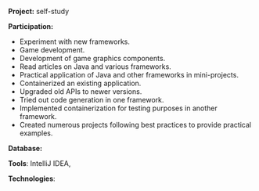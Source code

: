 **Project:** self-study

**Participation:** 

- Experiment with new frameworks.
- Game development.
- Development of game graphics components.
- Read articles on Java and various frameworks.
- Practical application of Java and other frameworks in mini-projects.
- Containerized an existing application.
- Upgraded old APIs to newer versions.
- Tried out code generation in one framework.
- Implemented containerization for testing purposes in another framework.
- Created numerous projects following best practices to provide practical examples.

**Database:**

**Tools**: IntelliJ IDEA, 

**Technologies**: